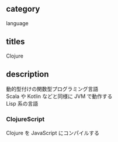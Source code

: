 ## category

language

## titles

Clojure

## description

動的型付けの関数型プログラミング言語  
Scala や Kotlin などと同様に JVM で動作する  
Lisp 系の言語

### ClojureScript

Clojure を JavaScript にコンパイルする
